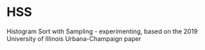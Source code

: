 # HSS
Histogram Sort with Sampling - experimenting, based on the 2019 University of Illinois Urbana-Champaign paper

